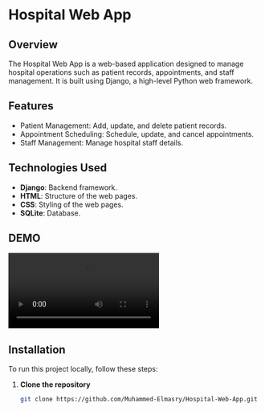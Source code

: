 # Hospital Web App

## Overview
The Hospital Web App is a web-based application designed to manage hospital operations such as patient records, appointments, and staff management. It is built using Django, a high-level Python web framework.

## Features
- Patient Management: Add, update, and delete patient records.
- Appointment Scheduling: Schedule, update, and cancel appointments.
- Staff Management: Manage hospital staff details.

## Technologies Used
- **Django**: Backend framework.
- **HTML**: Structure of the web pages.
- **CSS**: Styling of the web pages.
- **SQLite**: Database.

## DEMO 
![video demo](demo.mp4)  

## Installation
To run this project locally, follow these steps:

1. **Clone the repository**
   ```bash
   git clone https://github.com/Muhammed-Elmasry/Hospital-Web-App.git
